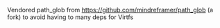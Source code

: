 Vendored path_glob from https://github.com/mindreframer/path_glob (a fork) to avoid having to many deps for Virtfs
